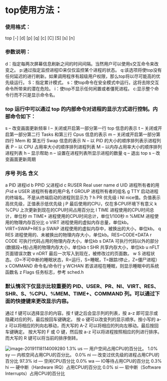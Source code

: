 #                              top使用方法：

### **使用格式：**

top [-] [d] [p] [q] [c] [C] [S] [s] [n]

### 参数说明：

d：指定每两次屏幕信息刷新之间的时间间隔。当然用户可以使用s交互命令来改变之。
p:通过指定监控进程ID来仅仅监控某个进程的状态。
q:该选项将使top没有任何延迟的进行刷新。如果调用程序有超级用户权限，那么top将以尽可能高的优先级运行。
S：指定累计模式。
s：使top命令在安全模式中运行。这将去除交互命令所带来的潜在危险。
i：使top不显示任何闲置或者僵死进程。
c:显示整个命令行而不只是显示命令名。

### top 运行中可以通过 top 的内部命令对进程的显示方式进行控制。内部命令如下：

 s – 改变画面更新频率
 l – 关闭或开启第一部分第一行 top 信息的表示
 t – 关闭或开启第一部分第二行 Tasks 和第三行 Cpus 信息的表示
 m – 关闭或开启第一部分第四行 Mem 和 第五行 Swap 信息的表示
 N – 以 PID 的大小的顺序排列表示进程列表
 P – 以 CPU 占用率大小的顺序排列进程列表
 M – 以内存占用率大小的顺序排列进程列表
 h – 显示帮助
 n – 设置在进程列表所显示进程的数量
 q – 退出 top
 s – 改变画面更新周期

### 序号 列名 含义

 a PID 进程id
 b PPID 父进程id
 c RUSER Real user name
 d UID 进程所有者的用户id
 e USER 进程所有者的用户名
 f GROUP 进程所有者的组名
 g TTY 启动进程的终端名。不是从终端启动的进程则显示为 ?
 h PR 优先级
 i NI nice值。负值表示高优先级，正值表示低优先级
 j P 最后使用的CPU，仅在多CPU环境下有意义
 k %CPU 上次更新到现在的CPU时间占用百分比
 l TIME 进程使用的CPU时间总计，单位秒
 m TIME+ 进程使用的CPU时间总计，单位1/100秒
 n %MEM 进程使用的物理内存百分比
 o VIRT 进程使用的虚拟内存总量，单位kb。VIRT=SWAP+RES
 p SWAP 进程使用的虚拟内存中，被换出的大小，单位kb。
 q RES 进程使用的、未被换出的物理内存大小，单位kb。RES=CODE+DATA
 r CODE 可执行代码占用的物理内存大小，单位kb
 s DATA 可执行代码以外的部分(数据段+栈)占用的物理内存大小，单位kb
 t SHR 共享内存大小，单位kb
 u nFLT 页面错误次数
 v nDRT 最后一次写入到现在，被修改过的页面数。
 w S 进程状态。（D=不可中断的睡眠状态，R=运行，S=睡眠，T=跟踪/停止，Z=僵尸进程）
 x COMMAND 命令名/命令行
 y WCHAN 若该进程在睡眠，则显示睡眠中的系统函数名
 z Flags 任务标志，参考 sched.h

### 默认情况下仅显示比较重要的 PID、USER、PR、NI、VIRT、RES、SHR、S、%CPU、%MEM、TIME+、COMMAND 列。可以通过下面的快捷键来更改显示内容。

通过 f 键可以选择显示的内容。按 f 键之后会显示列的列表，按 a-z 即可显示或隐藏对应的列，最后按回车键确定。
 按 o 键可以改变列的显示顺序。按小写的 a-z 可以将相应的列向右移动，而大写的 A-Z 可以将相应的列向左移动。最后按回车键确定。
 按大写的 F 或 O 键，然后按 a-z 可以将进程按照相应的列进行排序。而大写的 R 键可以将当前的排序倒转。

![image-20191118114009280](C:\Users\86155\AppData\Roaming\Typora\typora-user-images\image-20191118114009280.png)
1.3% us — 用户空间占用CPU的百分比。
1.0% sy — 内核空间占用CPU的百分比。
0.0% ni — 改变过优先级的进程占用CPU的百分比
97.3% id — 空闲CPU百分比
0.0% wa — IO等待占用CPU的百分比
0.3% hi — 硬中断（Hardware IRQ）占用CPU的百分比
0.0% si — 软中断（Software Interrupts）占用CPU的百分比